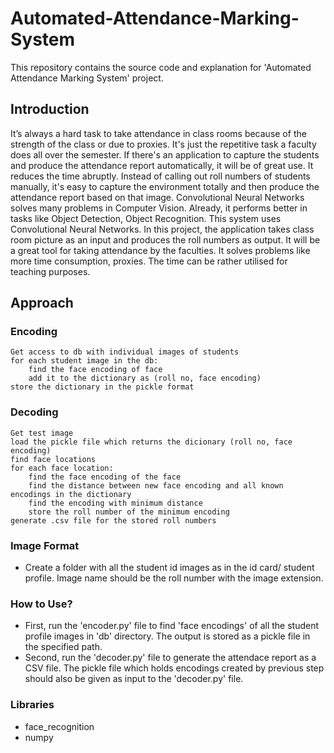 # Automated-Attendance-Marking-System
This repository contains the source code and explanation for 'Automated Attendance Marking System' project.

## Introduction
It’s always a hard task to take attendance in class rooms because of the strength of the class or due to proxies. It's just the repetitive task a faculty does all over the semester. If there's an application to capture the students and produce the attendance report automatically, it will be of great use. It reduces the time abruptly. Instead of calling out roll numbers of students manually, it's easy to capture the environment totally and then produce the attendance report based on that image. Convolutional Neural Networks solves many problems in Computer Vision. Already, it performs better in tasks like Object Detection, Object Recognition. This system uses Convolutional Neural Networks. In this project, the application takes class room picture as an input and produces the roll numbers as output. It will be a great tool for taking attendance by the faculties. It solves problems like more time consumption, proxies. The time can be rather utilised for teaching purposes. 

## Approach
### Encoding
```
Get access to db with individual images of students
for each student image in the db:
	find the face encoding of face
	add it to the dictionary as (roll no, face encoding)
store the dictionary in the pickle format
```

### Decoding
```
Get test image
load the pickle file which returns the dicionary (roll no, face encoding)
find face locations
for each face location:
	find the face encoding of the face
	find the distance between new face encoding and all known encodings in the dictionary
	find the encoding with minimum distance
	store the roll number of the minimum encoding
generate .csv file for the stored roll numbers
```

### Image Format
- Create a folder with all the student id images as in the id card/ student profile. Image name should be the roll number with the image extension.

### How to Use?
- First, run the 'encoder.py' file to find 'face encodings' of all the student profile images in 'db' directory. The output is stored as a pickle file in the specified path.
- Second, run the 'decoder.py' file to generate the attendace report as a CSV file. The pickle file which holds encodings created by previous step should also be given as input to the 'decoder.py' file.

### Libraries
- face_recognition
- numpy
